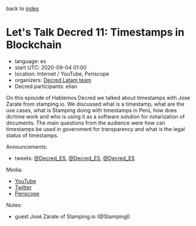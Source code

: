 back to [index](index.md)

# Let's Talk Decred 11: Timestamps in Blockchain

- language: es
- start UTC: 2020-09-04 01:00
- location: Internet / YouTube, Periscope
- organizers: [Decred Latam team](https://twitter.com/Decred_ES)
- Decred participants: elian

On this episode of Hablemos Decred we talked about timestamps with Jose Zarate from stamping.io. We discussed what is a timestamp, what are the use cases, what is Stamping doing with timestamps in Perú, how does dcrtime work and who is using it as a software solution for notarization of documents. The main questions from the audience were how can timestamps be used in government for transparency and what is the legal status of timestamps.

Announcements:

- tweets: [@Decred_ES](https://twitter.com/Decred_ES/status/1300809902777139200), [@Decred_ES](https://twitter.com/Decred_ES/status/1301277545418104835), [@Decred_ES](https://twitter.com/Decred_ES/status/1301583356644282368)

Media:

- [YouTube](https://www.youtube.com/watch?v=QwsWiJ8v5qE)
- [Twitter](https://twitter.com/Decred_ES/status/1301686754932436995)
- [Periscope](https://www.pscp.tv/w/ciA34TF6WUViTEFxcXlsS2V8MXlOR2FCa01ZV1hKai0FF2aPOUMTnk3oOuJAlBf84mifCHW_-8aieGhZBxrY)

Notes:

- guest José Zárate of Stamping.io (@StampingI)


